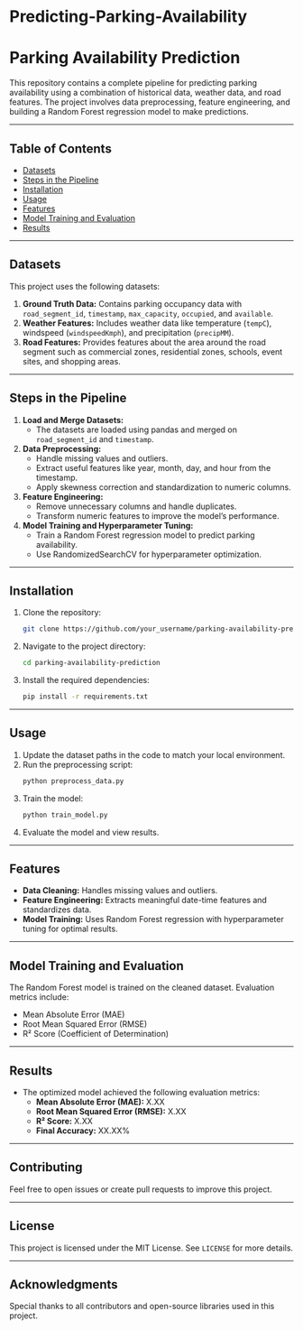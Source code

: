 # Predicting-Parking-Availability

# Parking Availability Prediction

This repository contains a complete pipeline for predicting parking availability using a combination of historical data, weather data, and road features. The project involves data preprocessing, feature engineering, and building a Random Forest regression model to make predictions.

---

## Table of Contents
- [Datasets](#datasets)
- [Steps in the Pipeline](#steps-in-the-pipeline)
- [Installation](#installation)
- [Usage](#usage)
- [Features](#features)
- [Model Training and Evaluation](#model-training-and-evaluation)
- [Results](#results)

---

## Datasets
This project uses the following datasets:
1. **Ground Truth Data:** Contains parking occupancy data with `road_segment_id`, `timestamp`, `max_capacity`, `occupied`, and `available`.
2. **Weather Features:** Includes weather data like temperature (`tempC`), windspeed (`windspeedKmph`), and precipitation (`precipMM`).
3. **Road Features:** Provides features about the area around the road segment such as commercial zones, residential zones, schools, event sites, and shopping areas.

---

## Steps in the Pipeline
1. **Load and Merge Datasets:**
   - The datasets are loaded using pandas and merged on `road_segment_id` and `timestamp`.
2. **Data Preprocessing:**
   - Handle missing values and outliers.
   - Extract useful features like year, month, day, and hour from the timestamp.
   - Apply skewness correction and standardization to numeric columns.
3. **Feature Engineering:**
   - Remove unnecessary columns and handle duplicates.
   - Transform numeric features to improve the model’s performance.
4. **Model Training and Hyperparameter Tuning:**
   - Train a Random Forest regression model to predict parking availability.
   - Use RandomizedSearchCV for hyperparameter optimization.

---

## Installation
1. Clone the repository:
    ```bash
    git clone https://github.com/your_username/parking-availability-prediction.git
    ```
2. Navigate to the project directory:
    ```bash
    cd parking-availability-prediction
    ```
3. Install the required dependencies:
    ```bash
    pip install -r requirements.txt
    ```

---

## Usage
1. Update the dataset paths in the code to match your local environment.
2. Run the preprocessing script:
    ```bash
    python preprocess_data.py
    ```
3. Train the model:
    ```bash
    python train_model.py
    ```
4. Evaluate the model and view results.

---

## Features
- **Data Cleaning:** Handles missing values and outliers.
- **Feature Engineering:** Extracts meaningful date-time features and standardizes data.
- **Model Training:** Uses Random Forest regression with hyperparameter tuning for optimal results.

---

## Model Training and Evaluation
The Random Forest model is trained on the cleaned dataset. Evaluation metrics include:
- Mean Absolute Error (MAE)
- Root Mean Squared Error (RMSE)
- R² Score (Coefficient of Determination)

---

## Results
- The optimized model achieved the following evaluation metrics:
    - **Mean Absolute Error (MAE):** X.XX
    - **Root Mean Squared Error (RMSE):** X.XX
    - **R² Score:** X.XX
    - **Final Accuracy:** XX.XX%

---

## Contributing
Feel free to open issues or create pull requests to improve this project.

---

## License
This project is licensed under the MIT License. See `LICENSE` for more details.

---

## Acknowledgments
Special thanks to all contributors and open-source libraries used in this project.
